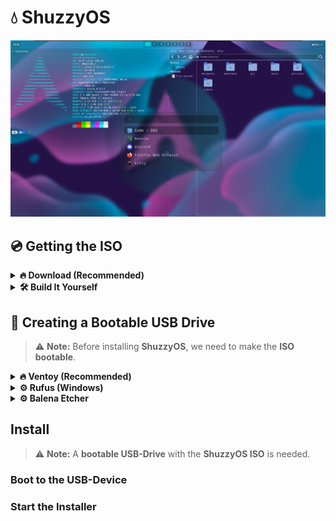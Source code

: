 # 💧 ShuzzyOS
!["Preview of ShuzzyOS"](assets/preview.png)

## 💿 Getting the ISO

<details>
  <summary><strong>🔥 Download (Recommended)</strong></summary>
    
  ### Download
    
  > ⚠️ **Note:** Every **month** there is a new ISO, it is recommended to use the latest.
  
  - Download the ISO from the official [ShuzzyOS Download Page](https://shuzzy.duckdns.org/download).

  ---
</details>

<details>
  <summary><strong>🛠️ Build It Yourself</strong></summary>
    
  ### Build
    
  > ⚠️ **Note:** This requires an **Arch-based system**.
  
  #### 1. 📦 Install Required Packages
  
  ShuzzyOS uses the official `archiso` package to build the custom ISO:
  
  ```bash
  sudo pacman -S archiso
  ```
  #### 2. 📁 Clone the Git Repository
  
  The repository contains everything you need to build, modify, and configure the ISO — including all relevant dotfiles.
  
  ```bash
  git clone https://github.com/RealShuzzy/ShuzzyOS.git
  ```
  
  #### 3. 🔨 Build the ISO
  
  Run the following commands to build the ISO:
  
  ```bash
  cd ShuzzyOS
  mkarchiso -v -w ./iso/output -o ./iso/output ./iso/baseline/
  ```
  
  After the build completes, your ISO file will be located in:
  
  ```bash
  ./iso/output/
  ```

---
</details>



## 🔧 Creating a Bootable USB Drive
  
> ⚠️ **Note:** Before installing **ShuzzyOS**, we need to make the **ISO bootable**.
  
   
<details>
  <summary><strong>🔥 Ventoy (Recommended)</strong></summary>
    
  ### Ventoy
    
  > ✅ **Note: Ventoy** is a great way to create a **bootable** USB Device, simply by copying the ISO to the USB-Stick.
  
  #### 1. 💾 Download Ventoy

  - Go to the official [Ventoy Download Page](https://www.ventoy.net/en/download.html) and install what fits your current OS.
  - Unzip the folder.
  
  #### 2. 🔧 Format USB-Stick with Ventoy
  
  - Now execute the `Ventoy2Disk` and continue by selecting your USB-Stick and hitting `Install`.
  
  #### 3. ▶️ Copy ISO onto the USB-Stick
  
  - Now we can finally use the ease of Ventoy by copying the ISO to the USB-Drivek.
  
  ---
</details>

<details>
  <summary><strong>⚙️ Rufus (Windows)</strong></summary>
    
  ### Rufus (Windows)
    
  > ⚠️ **Note: Rufus** is a lightweight **Windows-only** tool to create a **bootable** USB Device.
  
  #### 1. 💾 Download Rufus

  - Go to the official [Rufus Download Page](https://rufus.ie/en/#download) and install what fits your current OS.
  
  #### 2. 🔧 Select USB-Drivee and ISO
  
  - Execute `rufus-(version)`
  - Select your USB-Drive under `Device`
  - Select the ISO under `Boot selection`
  
  #### 3. ▶️ Start

  > ⚠️ **Note: There is no need to change any settings.

  - Select `START` and wait until Rufus is done
  
  ---
</details>

<details>
  <summary><strong>⚙️ Balena Etcher</strong></summary>
    
  ### Balena Etcher
    
  > ✅ **Note: Balena Etcher** is a **cross-platform** tool to create a **bootable** USB Device.
  
  #### 1. 💾 Download Balena Etcher

  - Go to the official [Balena Etcher Download Page](https://etcher.balena.io/#download-etcher) and install what fits your current OS.
  
  #### 2. 🔧 Select USB-Drive and ISO
  
  - Execute `balenaEtcher-(version).Setup`
  - Select the ISO under `Flash from file`
  - Select your USB-Drive under `Select Target`
  
  #### 3. ▶️ Flash

  - Select `Flash!` and wait until Balena Etcher is done
  
  ---
</details>

## Install

> ⚠️ **Note:** A **bootable USB-Drive** with the **ShuzzyOS ISO** is needed.

### Boot to the USB-Device

### Start the Installer
